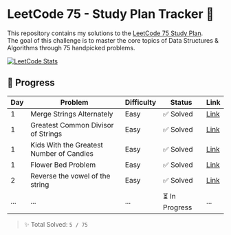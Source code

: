 # LeetCode 75 - Study Plan Tracker 🚀

This repository contains my solutions to the [LeetCode 75 Study Plan](https://leetcode.com/studyplan/leetcode-75/).  
The goal of this challenge is to master the core topics of Data Structures & Algorithms through 75 handpicked problems.

[![LeetCode Stats](https://leetcard.jacoblin.cool/kush_patel12?theme=dark&font=baloo&ext=contest)](https://leetcode.com/kush_patel12/)

## 🔢 Progress

| Day | Problem | Difficulty | Status | Link |
|-----|---------|------------|--------|------|
| 1   | Merge Strings Alternately | Easy | ✅ Solved | [Link](https://leetcode.com/problems/merge-strings-alternately/) |
| 1   | 	Greatest Common Divisor of Strings | Easy | ✅ Solved | [Link]( https://leetcode.com/problems/greatest-common-divisor-of-strings/) |
| 1   | Kids With the Greatest Number of Candies | Easy | ✅ Solved | [Link]( https://leetcode.com/problems/kids-with-the-greatest-number-of-candies/) |
| 1   | Flower Bed Problem | Easy | ✅ Solved | [Link](https://leetcode.com/problems/can-place-flowers/) |
| 2   | Reverse the vowel of the string | Easy | ✅ Solved | [Link](https://leetcode.com/problems/reverse-vowels-of-a-string) |
| ... | ... | ... | ⏳ In Progress | ... |

> ✨ Total Solved: `5 / 75`
